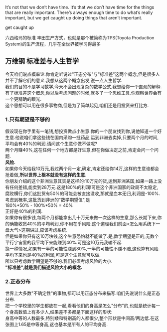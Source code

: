 It’s not that we don’t have time. It’s that we don’t have time for the things that are really important. There’s always
 enough time to do what’s really important, but we get caught up doing things that aren’t important.

 get caught up

 六西格玛的标准
 丰田生产方式，也就是那个被简称为TPS(Toyota Production System)的生产流程，几乎在全世界被学习得最多
 
 ## 万维钢 标准差与人生哲学
 今天咱们说点概率论.你肯定听说过"正态分布"与"标准差"这两个概念,但是很多人并不了解它们的意义.我想从这两个概念出发,说一点人生哲学.  
 我们的目的不是学习数学,今天不会出现复杂的数学公式,我想给你一个直观的解释.有了标准差这个概念,你以后考虑问题的时候,就多了一个思维工具.你观察世界会有一个更精确的眼光.  
 这个思想可以用在很多事物商,但是为了简单起见,咱们还是用投资来打比方.  
### 1.只有期望是不够的
假设现在你手里有一笔钱,想投资做点小生意.你的一个朋友找到你,说他知道一个好生意.他说咱们拿这些钱在国内采购一批药品,运到非洲去卖掉,只要两个月的时间,平均会有40%的利润.请问这个生意你做不做呢?  
两个月赚40%,这在任何一个地方都是好生意,但在你做决定之前,肯定会问一个问题.  
**风险.**  
如果你今天给我10万元,我过两个月一定,确定,肯定还给你14万,这样的生意谁都会抢着做,**所以世界上根本就没有这样的生意**.  
你朋友介绍的这个非洲生意其实是这样的:10万元的货,运到非洲某国,如果一路上没有任何差错,能卖到28万元.这是180%的利润!可是这个非洲国家的政局不太稳定,腐败横行,你们这批货有50%的可能会被直接没收,那就是血本无归,利润是-100%.  
考虑到概率,这批货到非洲的"数学期望值",是  
180%*50% - 100%*50% = 40%  
正好是40%的利润.  
如果你有很多钱,每两个月都能拿出几十万元来做一次这样的生意,那么长期下来,你的确能收货40%的平均利润,你不用在乎风险.这个道理我们前面<怎么用系统下一盘大气>这期讲过,应该考虑系统.  
但是如果你只有这10万块钱,这个生意恐怕就不能做了.是,数学期望是正的,无数个平行宇宙里的我平均下来能赚到40%.可是这10万元我输不起.  
换一种情况,如果有一半的可能性赚到80%,一半的可能性不赚不赔,这也算有风险.平均下来也是40%的利润,可是这个生意就可以做.  
所以只考虑数学期望是不够的.我们必须考虑风险的大小.  
**"标准差",就是我们描述风险大小的概念.**  
### 2.正态分布
世界上大多数"不确定性"的事物,都可以用正态分布来描写.咱们先说说什么是正态分布.  
把一个学校里的学生都放在一起,看看他们的身高是怎么"分布"的,也就是统计每一个身高数值上有多少人,结果差不多都是下面这样的形状:  
身高中等的人数最多,特别矮和特别高的人都很少,整个形状是中间高/两边低.在这张图上1.65是中等身高,这也基本是所有人的平均身高.  


